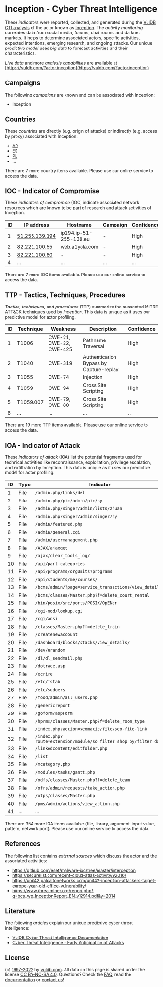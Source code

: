 # Inception - Cyber Threat Intelligence

These _indicators_ were reported, collected, and generated during the [VulDB CTI analysis](https://vuldb.com/?kb.cti) of the actor known as [Inception](https://vuldb.com/?actor.inception). The _activity monitoring_ correlates data from social media, forums, chat rooms, and darknet markets. It helps to determine associated actors, specific activities, expected intentions, emerging research, and ongoing attacks. Our unique _predictive model_ uses _big data_ to forecast activities and their characteristics.

_Live data_ and more _analysis capabilities_ are available at [https://vuldb.com/?actor.inception](https://vuldb.com/?actor.inception)

## Campaigns

The following _campaigns_ are known and can be associated with Inception:

* Inception

## Countries

These _countries_ are directly (e.g. origin of attacks) or indirectly (e.g. access by proxy) associated with Inception:

* [AR](https://vuldb.com/?country.ar)
* [ES](https://vuldb.com/?country.es)
* [PL](https://vuldb.com/?country.pl)
* ...

There are 7 more country items available. Please use our online service to access the data.

## IOC - Indicator of Compromise

These _indicators of compromise_ (IOC) indicate associated network resources which are known to be part of research and attack activities of Inception.

ID | IP address | Hostname | Campaign | Confidence
-- | ---------- | -------- | -------- | ----------
1 | [51.255.139.194](https://vuldb.com/?ip.51.255.139.194) | ip194.ip-51-255-139.eu | - | High
2 | [82.221.100.55](https://vuldb.com/?ip.82.221.100.55) | web.a1yola.com | - | High
3 | [82.221.100.60](https://vuldb.com/?ip.82.221.100.60) | - | - | High
4 | ... | ... | ... | ...

There are 7 more IOC items available. Please use our online service to access the data.

## TTP - Tactics, Techniques, Procedures

_Tactics, techniques, and procedures_ (TTP) summarize the suspected MITRE ATT&CK techniques used by _Inception_. This data is unique as it uses our predictive model for actor profiling.

ID | Technique | Weakness | Description | Confidence
-- | --------- | -------- | ----------- | ----------
1 | T1006 | CWE-21, CWE-22, CWE-425 | Pathname Traversal | High
2 | T1040 | CWE-319 | Authentication Bypass by Capture-replay | High
3 | T1055 | CWE-74 | Injection | High
4 | T1059 | CWE-94 | Cross Site Scripting | High
5 | T1059.007 | CWE-79, CWE-80 | Cross Site Scripting | High
6 | ... | ... | ... | ...

There are 19 more TTP items available. Please use our online service to access the data.

## IOA - Indicator of Attack

These _indicators of attack_ (IOA) list the potential fragments used for technical activities like reconnaissance, exploitation, privilege escalation, and exfiltration by Inception. This data is unique as it uses our predictive model for actor profiling.

ID | Type | Indicator | Confidence
-- | ---- | --------- | ----------
1 | File | `/admin.php/Links/del` | High
2 | File | `/admin.php/pic/admin/pic/hy` | High
3 | File | `/admin.php/singer/admin/lists/zhuan` | High
4 | File | `/admin.php/singer/admin/singer/hy` | High
5 | File | `/admin/featured.php` | High
6 | File | `/admin/general.cgi` | High
7 | File | `/admin/usermanagement.php` | High
8 | File | `/AJAX/ajaxget` | High
9 | File | `/ajax/clear_tools_log/` | High
10 | File | `/api/part_categories` | High
11 | File | `/api/programs/orgUnits?programs` | High
12 | File | `/api/students/me/courses/` | High
13 | File | `/bcms/admin/?page=service_transactions/view_details` | High
14 | File | `/bcms/classes/Master.php?f=delete_court_rental` | High
15 | File | `/bin/posix/src/ports/POSIX/OpENer` | High
16 | File | `/cgi-mod/lookup.cgi` | High
17 | File | `/cgi/ansi` | Medium
18 | File | `/classes/Master.php?f=delete_train` | High
19 | File | `/createnewaccount` | High
20 | File | `/dashboard/blocks/stacks/view_details/` | High
21 | File | `/dev/urandom` | Medium
22 | File | `/dl/dl_sendmail.php` | High
23 | File | `/dotrace.asp` | Medium
24 | File | `/ecrire` | Low
25 | File | `/etc/fstab` | Medium
26 | File | `/etc/sudoers` | Medium
27 | File | `/food/admin/all_users.php` | High
28 | File | `/genericreport` | High
29 | File | `/goform/aspForm` | High
30 | File | `/hprms/classes/Master.php?f=delete_room_type` | High
31 | File | `/index.php?action=seomatic/file/seo-file-link` | High
32 | File | `/index.php?route=extension/module/so_filter_shop_by/filter_data` | High
33 | File | `/linkedcontent/editfolder.php` | High
34 | File | `/list` | Low
35 | File | `/mcategory.php` | High
36 | File | `/modules/tasks/gantt.php` | High
37 | File | `/odfs/classes/Master.php?f=delete_team` | High
38 | File | `/ofrs/admin/requests/take_action.php` | High
39 | File | `/otps/classes/Master.php` | High
40 | File | `/pms/admin/actions/view_action.php` | High
41 | ... | ... | ...

There are 354 more IOA items available (file, library, argument, input value, pattern, network port). Please use our online service to access the data.

## References

The following list contains _external sources_ which discuss the actor and the associated activities:

* https://github.com/eset/malware-ioc/tree/master/interception
* https://securelist.com/recent-cloud-atlas-activity/92016/
* https://unit42.paloaltonetworks.com/unit42-inception-attackers-target-europe-year-old-office-vulnerability/
* https://www.threatminer.org/report.php?q=bcs_wp_InceptionReport_EN_v12914.pdf&y=2014

## Literature

The following _articles_ explain our unique predictive cyber threat intelligence:

* [VulDB Cyber Threat Intelligence Documentation](https://vuldb.com/?kb.cti)
* [Cyber Threat Intelligence - Early Anticipation of Attacks](https://www.scip.ch/en/?labs.20201022)

## License

(c) [1997-2022](https://vuldb.com/?kb.changelog) by [vuldb.com](https://vuldb.com/?kb.about). All data on this page is shared under the license [CC BY-NC-SA 4.0](https://creativecommons.org/licenses/by-nc-sa/4.0/). Questions? Check the [FAQ](https://vuldb.com/?kb.faq), read the [documentation](https://vuldb.com/?kb) or [contact us](https://vuldb.com/?contact)!

